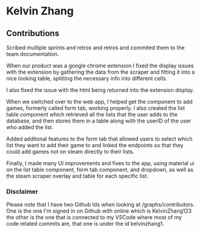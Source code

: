 # Kelvin Zhang

## Contributions


Scribed multiple sprints and retros and retros and commited them to the team documentation. 

When our product was a google chrome extension I fixed the display issues with the extension by gathering the data from the scraper and fitting it into a nice looking table, splitting the necessary info into different cells.

I also fixed the issue with the html being returned into the extension display.

When we switched over to the web app, I helped get the component to add games, formerly called form tab, working properly. I also created the list table component which retrieved all the lists that the user adds to the database, and then stores them in a table along with the userID of the user who added the list. 

Added additonal features to the form tab that allowed users to select which list they want to add their game to and linked the endpoints so that they could add games not on steam directly to their lists.

Finally, I made many UI improvements and fixes to the app, using material ui on the list table component, form tab component, and dropdown, as well as the steam scraper overlay and table for each specific list. 


### Disclaimer
Please note that I have two Github Ids when looking at /graphs/contributors. One is the one I'm signed in on Github with online which is KelvinZhang123 the other is the one that is connected to my VSCode where most of my code related commits are, that one is under the id kelvinzhang1.


